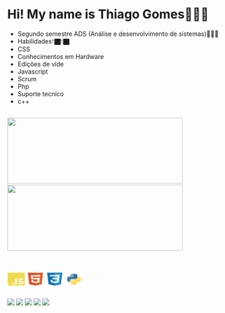 # Hi! My name is Thiago Gomes👨🏿‍🦱

 - Segundo semestre ADS (Análise e desenvolvimento de sistemas)👨🏿‍💻
 - Habilidades👇🏿👇🏿
 - CSS
 - Conhecimentos em Hardware
 - Edições de víde
 - Javascript
 - Scrum
 - Php
 - Suporte tecnico
 - c++

##

 <img width="400px" height="150px" src="https://github-readme-stats.vercel.app/api?username=Thiago-A-Gomes&_icons=true&theme=dark"/>
  <img width="400px" height="150px" src="https://github-readme-stats.vercel.app/api/top-langs/?username=Thiago-A-Gomes&layout=compact&theme=dark"/>

##


<div style="display: inline_block"><br>
  <img align="center" alt="Thiago-Js" height="30" width="40" src="https://raw.githubusercontent.com/devicons/devicon/master/icons/javascript/javascript-plain.svg">
  <img align="center" alt="Thiago-HTML" height="30" width="40" src="https://raw.githubusercontent.com/devicons/devicon/master/icons/html5/html5-original.svg">
  <img align="center" alt="Thiago-CSS" height="30" width="40" src="https://raw.githubusercontent.com/devicons/devicon/master/icons/css3/css3-original.svg">
  <img align="center" alt="Thiago-Python" height="30" width="40" src="https://raw.githubusercontent.com/devicons/devicon/master/icons/python/python-original.svg">
  
</div>
  
  ##
 
<div> 
  <a href="https://instagram.com/eo_thiagooo?utm_source=qr&igshid=NGExMmI2YTkyZg" target="_blank"><img src="https://img.shields.io/badge/-Instagram-%23E4405F?style=for-the-badge&logo=instagram&logoColor=white" target="_blank"></a>
 <a href="https://discord.gg/Rq9rtrwn" target="_blank"><img src="https://img.shields.io/badge/Discord-7289DA?style=for-the-badge&logo=discord&logoColor=white" target="_blank"></a> 
  <a href = "thigogo3@gmail.com"><img src="https://img.shields.io/badge/-Gmail-%23333?style=for-the-badge&logo=gmail&logoColor=white" target="_blank"></a>
  <a href="http://www.linkedin.com/in/thiago-gomes-9a85a4268" target="_blank"><img src="https://img.shields.io/badge/-LinkedIn-%230077B5?style=for-the-badge&logo=linkedin&logoColor=white" target="_blank"></a>
   <a href="http://www.linkedin.com/in/thiago-gomes-9a85a4268" target="_blank"><img src="https://img.shields.io/badge/Canva-%2300C4CC.svg?&style=for-the-badge&logo=Canva&logoColor=white" target="_blank"></a>
  
  
</div>
